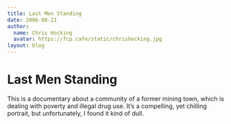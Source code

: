 ```yaml
---
title: Last Men Standing
date: 2006-08-21
author:
  name: Chris Hocking
  avatar: https://fcp.cafe/static/chrishocking.jpg
layout: blog
---
```

# Last Men Standing

This is a documentary about a community of a former mining town, which is dealing with poverty and illegal drug use. It’s a compelling, yet chilling portrait, but unfortunately, I found it kind of dull.